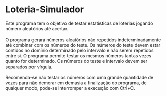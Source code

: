 # Loteria-Simulador
Este programa tem o objetivo de testar estatísticas de loterias jogando número aleatórios até acertar.
\
\
O programa gerará números aleatórios não repetidos indeterminadamente até combinar com os números do teste. 
Os números do teste devem estar contidos no domínio determinado pelo intervalo e não serem repetidos entre si. 
O programa permite testar os mesmos números tantas vezes quanto for determinado. 
Os números do teste e intervalo devem ser separados por vírgula. 
\
\
Recomenda-se não testar os números com uma grande quantidade de vezes para não demorar em demasia a finalização do programa, de qualquer modo, pode-se interromper a execução com Ctrl+C.
